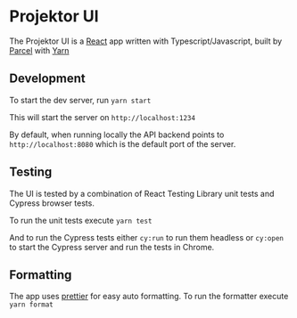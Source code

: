 # Projektor UI

The Projektor UI is a [React](https://reactjs.org/) app written with Typescript/Javascript,
built by [Parcel](https://parceljs.org/) with [Yarn](https://yarnpkg.com)

## Development

To start the dev server, run `yarn start`

This will start the server on `http://localhost:1234`

By default, when running locally the API backend points to `http://localhost:8080`
which is the default port of the server.

## Testing

The UI is tested by a combination of React Testing Library unit tests
and Cypress browser tests.

To run the unit tests execute `yarn test`

And to run the Cypress tests either `cy:run` to run them headless or `cy:open` 
to start the Cypress server and run the tests in Chrome.

## Formatting

The app uses [prettier](https://prettier.io/) for easy auto formatting.
To run the formatter execute `yarn format`